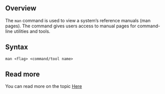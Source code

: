 ## Overview
The `man` command is used to view a system’s reference manuals (man pages). The command gives users access to manual pages for command-line utilities and tools.

## Syntax
```
man <flag> <command/tool name>
```

## Read more
You can read more on the topic [Here](https://www.redhat.com/sysadmin/top-five-man-options)
